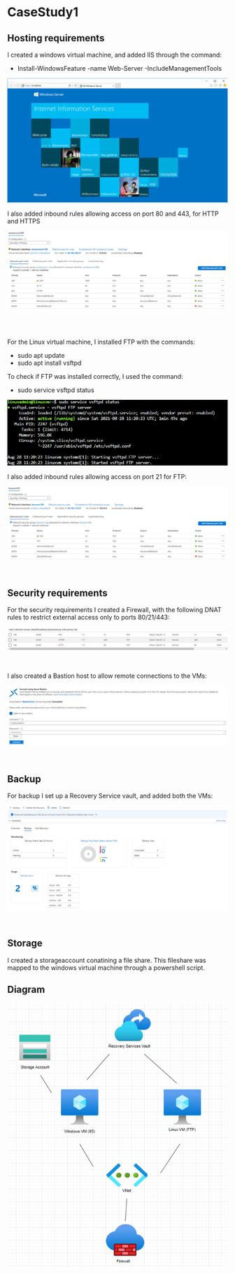 # CaseStudy1

<h2>Hosting requirements</h2>
I created a windows virtual machine, and added IIS through the command:
<ul>
<li>Install-WindowsFeature -name Web-Server -IncludeManagementTools</li>
</ul>

![IIS](https://github.com/jakoboj/CaseStudy1/blob/main/Screenshots/IIS.PNG)

I also added inbound rules allowing access on port 80 and 443, for HTTP and HTTPS

![Inbound Rules](https://github.com/jakoboj/CaseStudy1/blob/main/Screenshots/Rules-Windows.PNG)

<br />
<br />

For the Linux virtual machine, I installed FTP with the commands:
<ul>
    <li>
        sudo apt update
    </li>
    <li>
        sudo apt install vsftpd
    </li>
</ul>


To check if FTP was installed correctly, I used the command:
<ul>
    <li>
        	sudo service vsftpd status
    </li>
</ul>

![FTP](https://github.com/jakoboj/CaseStudy1/blob/main/Screenshots/FTP.PNG)

I also added inbound rules allowing access on port 21 for FTP:

![Inbound Rules](https://github.com/jakoboj/CaseStudy1/blob/main/Screenshots/Rules-Linux.PNG)

<br />
<h2>Security requirements</h2>
For the security requirements I created a Firewall, with the following DNAT rules to restrict external access only to ports 80/21/443:

![DNAT Rules](https://github.com/jakoboj/CaseStudy1/blob/main/Screenshots/DNAT.PNG)

<br />

I also created a Bastion host to allow remote connections to the VMs:

![Bastion](https://github.com/jakoboj/CaseStudy1/blob/main/Screenshots/Bastion.PNG)

<br />
<h2>Backup</h2>
For backup I set up a Recovery Service vault, and added both the VMs:

![Backup](https://github.com/jakoboj/CaseStudy1/blob/main/Screenshots/Backup.PNG)

<br />
<h2>Storage</h2>
I created a storageaccount conatining a file share. This fileshare was mapped to the windows virtual machine through a powershell script.

<h2>Diagram</h2>

![Diagram](https://github.com/jakoboj/CaseStudy1/blob/main/Diagram/Diagram.PNG)

